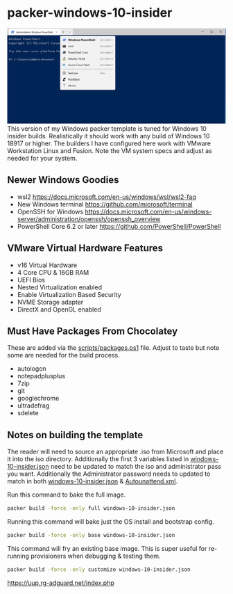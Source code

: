 # packer-windows-10-insider
![Windows Terminal Screenshot](winstuff.png)
This version of my Windows packer template is tuned for Windows 10 insider builds. Realistically it should work with any build of Windows 10 18917 or higher. The builders I have configured here work with VMware Workstation Linux and Fusion. Note the VM system specs and adjust as needed for your system. 

## Newer Windows Goodies 
  * wsl2 https://docs.microsoft.com/en-us/windows/wsl/wsl2-faq
  * New Windows terminal https://github.com/microsoft/terminal
  * OpenSSH for Windows https://docs.microsoft.com/en-us/windows-server/administration/openssh/openssh_overview
  * PowerShell Core 6.2 or later https://github.com/PowerShell/PowerShell

## VMware Virtual Hardware Features
  * v16 Virtual Hardware
  * 4 Core CPU & 16GB RAM
  * UEFI Bios
  * Nested Virtualization enabled
  * Enable Virtualization Based Security
  * NVME Storage adapter
  * DirectX and OpenGL enabled

## Must Have Packages From Chocolatey
These are added via the [scripts/packages.ps1](scripts/packages.ps1) file. Adjust to taste but note some are needed for the build process.
  * autologon
  * notepadplusplus
  * 7zip
  * git
  * googlechrome
  * ultradefrag
  * sdelete


## Notes on building the template
The reader will need to source an appropriate .iso from Microsoft and place it into the iso directory. Additionally the first 3 variables listed in [windows-10-insider.json](windows-10-insider.json) need to be updated to match the iso and administrator pass you want. Additionally the Administrator password needs to updated to match in both [windows-10-insider.json](windows-10-insider.json) & [Autounattend.xml](Autounattend.xm.). 

Run this command to bake the full image. 
```bash
packer build -force -only full windows-10-insider.json
```

Running this command will bake just the OS install and bootstrap config. 
```bash
packer build -force -only base windows-10-insider.json
```

This command will fry an existing base image. This is super useful for re-running provisioners when debugging & testing them.
```bash
packer build -force -only customize windows-10-insider.json
```


https://uup.rg-adguard.net/index.php
